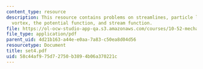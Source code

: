 ```yaml
---
content_type: resource
description: This resource contains problems on streamlines, particle line, rectilinear
  vortex, the potential function, and stream function.
file: https://ol-ocw-studio-app-qa.s3.amazonaws.com/courses/10-52-mechanics-of-fluids-spring-2006/58c44af975d72750b3894b06a370221c_set4.pdf
file_type: application/pdf
parent_uid: 4d21b163-a44e-e0aa-7a83-c50ea8d04d56
resourcetype: Document
title: set4.pdf
uid: 58c44af9-75d7-2750-b389-4b06a370221c
---
```

